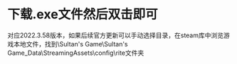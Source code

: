 # 下载.exe文件然后双击即可
对应2022.3.58版本，如果后续官方更新可以手动选择目录，在steam库中浏览游戏本地文件，找到\Sultan's Game\Sultan's Game_Data\StreamingAssets\config\rite文件夹
